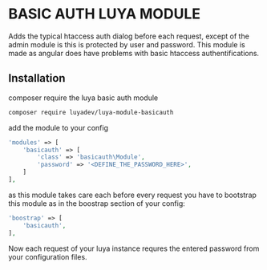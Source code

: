 BASIC AUTH LUYA MODULE
====

Adds the typical htaccess auth dialog before each request, except of the admin module is this is protected by user and password. This module is made as angular does have problems with basic htaccess authentifications.

Installation
----

composer require the luya basic auth module

```sh
composer require luyadev/luya-module-basicauth
```

add the module to your config

```php
'modules' => [
    'basicauth' => [
        'class' => 'basicauth\Module',
        'password' => '<DEFINE_THE_PASSWORD_HERE>',
    ]
],
```

as this module takes care each before every request you have to bootstrap this module as in the boostrap section of your config:


```php
'boostrap' => [
    'basicauth',
],
```

Now each request of your luya instance requres the entered password from your configuration files.
